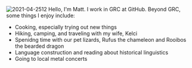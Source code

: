 ![2021-04-2512](https://user-images.githubusercontent.com/84043755/120682268-2067ca00-c451-11eb-9156-3138bffedc0b.jpg)
Hello, I'm Matt. I work in GRC at GitHub. Beyond GRC, some things I enjoy include:

- Cooking, especially trying out new things
- Hiking, camping, and traveling with my wife, Kelci
- Spenidng time with our pet lizards, Rufus the chameleon and Rooibos the bearded dragon
- Language construction and reading about historical linguistics
- Going to local metal concerts
